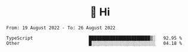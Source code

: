 <h1 align="center">👋 Hi</h1>
<!-- <h3 align="center">An enthusiastic frontend developer</h3> -->

<!--START_SECTION:waka-->

```text
From: 19 August 2022 - To: 26 August 2022

TypeScript                     ███████████████████████▒░   92.95 %
Other                          █░░░░░░░░░░░░░░░░░░░░░░░░   04.18 %
```

<!--END_SECTION:waka-->

